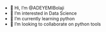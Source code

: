 - 👋 Hi, I’m @ADEYEMIBolaji
- 👀 I’m interested in Data Science
- 🌱 I’m currently learning python
- 💞️ I’m looking to collaborate on python tools

<!---
ADEYEMIBolaji/ADEYEMIBolaji is a ✨ special ✨ repository because its `README.md` (this file) appears on your GitHub profile.
You can click the Preview link to take a look at your changes.
--->
